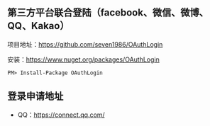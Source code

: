 ## 第三方平台联合登陆（facebook、微信、微博、QQ、Kakao）


项目地址：https://github.com/seven1986/OAuthLogin


安装：https://www.nuget.org/packages/OAuthLogin

```
PM> Install-Package OAuthLogin
```



## 登录申请地址

- QQ：https://connect.qq.com/